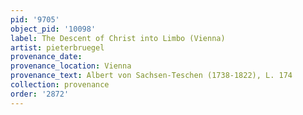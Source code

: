 ```yaml
---
pid: '9705'
object_pid: '10098'
label: The Descent of Christ into Limbo (Vienna)
artist: pieterbruegel
provenance_date:
provenance_location: Vienna
provenance_text: Albert von Sachsen-Teschen (1738-1822), L. 174
collection: provenance
order: '2872'
---
```

